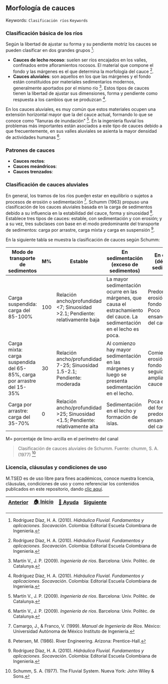 ## Morfología de cauces
Keywords: `Clasificación ríos` `Keywords` 

### Clasificación básica de los ríos

Según la libertad de ajustar su forma y su pendiente motriz los cauces se pueden clasificar en dos grandes grupos [^1]:
* **Cauces de lecho rocoso**: suelen ser ríos encajados en los valles, confinados entre afloramientos rocosos. El material que compone el fondo y las márgenes es el que determina la morfología del cauce [^1].
* **Cauces aluviales**: son aquellos en los que las márgenes y el fondo están constituidos por materiales sedimentarios modernos, generalmente aportados por el mismo río [^2]. Estos tipos de cauces tienen la libertad de ajustar sus dimensiones, forma y pendiente como respuesta a los cambios que se produzcan [^1].

En los cauces aluviales, es muy común que estos materiales ocupen una extensión horizontal mayor que la del cauce actual, formando lo que se conoce como "llanuras de inundación" [^2]. En la ingeniería fluvial los problemas más importantes están asociados a este tipo de cauces debido a que frecuentemente, en sus valles aluviales se asienta la mayor densidad de actividades humanas [^2].

### Patrones de cauces

* **Cauces rectos**:
* **Cauces meándricos**:
* **Cauces trenzados**:


### Clasificación de cauces aluviales

En general, los tramos de los ríos pueden estar en equilibrio o sujetos a procesos de erosión o sedimentación [^3]. Schumm (1963) propuso una clasificación de los cauces aluviales basada en la carga de sedimentos debido a su influencia en la estabilidad del cauce, forma y sinuosidad [^4]. Establece tres tipos de cauces: estable, con sedimentación y con erosión; y a su vez, tres subclases con base en el modo predominante del transporte de sedimentos: carga por arrastre, carga mixta y carga en suspensión [^1].

En la siguiente tabla se muestra la clasificación de cauces según Schumm:

<div align="center">

| Modo de transporte de sedimentos | M% | Estable | En sedimentación (exceso de sedimentos) | En erosión (déficit de sedimentos) |
| --- | --- | --- | --- | --- |
| Carga suspendida: carga del 85-100% | 100 | Relación ancho/profundidad <7; Sinuosidad >2.1; Pendiente: relativamente baja | La mayor sedimentación ocurre en las márgenes, que causa el estrachamiento del cauce. La sedimentación en el lecho es poca. | Predomina la erosión del fondo del lecho. Poco ensanchamiento del cauce. |
| Carga mixta: carga suspendida del 65-85%, carga por arrastre del 15-35% | 30 | Relación ancho/profundidad 7-25; Sinuosidad 1.5-2.1; Pendiente: moderada | Al comienzo hay mayor sedimentación en las márgenes y luego se presenta sedimentación en el lecho. | Comienza por erosión del fondo del lecho, seguido por ampliación del cauce. |
| Carga por arrastre: carga del 35-70% | 0 | Relación ancho/profundidad >25; Sinuosidad <1.5; Pendiente: relativamente alta | Sedimentación en el lecho y formación de islas. | Poca erosión del fondo, predomina el ensanchamiento del cauce. |
</div>
M= porcentaje de limo-arcilla en el perímetro del canal

> Clasificación de cauces aluviales de Schumm. Fuente: chumm, S. A. (1977) [^5]

### Licencia, cláusulas y condiciones de uso

M.TSED es de uso libre para fines académicos, conoce nuestra licencia, cláusulas, condiciones de uso y como referenciar los contenidos publicados en este repositorio, dando [clic aquí](https://github.com/mflatouche/M.TSED/wiki/License).


| [Anterior]() | [:house: Inicio](https://github.com/mflatouche/M.TSED/wiki) | [:beginner: Ayuda]()  | [Siguiente]() |
|---------------------------------------------------------------------------------|------------------------------------------------------------|------------------------------------------------------------------------|-----------------------------------------------------------------------------------|


[^1]: Rodríguez Díaz, H. A. (2010). _Hidráulica Fluvial. Fundamentos y aplicaciones. Socavación_. Colombia: Editorial Escuela Colombiana de Ingeniería.
[^2]: Martín V., J. P. (2009). _Ingeniería de ríos_. Barcelona: Univ. Politèc. de Catalunya.
[^3]: Camargo, J., & Franco, V. (1999). _Manual de Ingeniería de Ríos_. México: Universidad Autónoma de México Instituto de Ingeniería.
[^4]: Petersen, M. (1986). River Engineering. Arizona: Prentice-Hall.
[^5]: Schumm, S. A. (1977). The Fluvial System. Nueva York: John Wiley & Sons.

